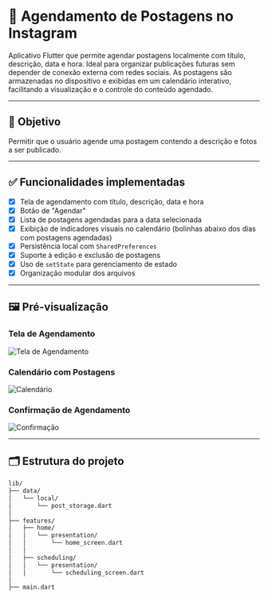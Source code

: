 # 📅 Agendamento de Postagens no Instagram

Aplicativo Flutter que permite agendar postagens localmente com título, descrição, data e hora. Ideal para organizar publicações futuras sem depender de conexão externa com redes sociais. As postagens são armazenadas no dispositivo e exibidas em um calendário interativo, facilitando a visualização e o controle do conteúdo agendado.

---

## 🎯 Objetivo

Permitir que o usuário agende uma postagem contendo a descrição e fotos a ser publicado.

---

## ✅ Funcionalidades implementadas

- [x] Tela de agendamento com título, descrição, data e hora
- [x] Botão de "Agendar"
- [x] Lista de postagens agendadas para a data selecionada
- [x] Exibição de indicadores visuais no calendário (bolinhas abaixo dos dias com postagens agendadas)
- [x] Persistência local com `SharedPreferences`
- [x] Suporte à edição e exclusão de postagens
- [x] Uso de `setState` para gerenciamento de estado
- [x] Organização modular dos arquivos

---

## 🖼️ Pré-visualização

### Tela de Agendamento

![Tela de Agendamento](screenshots/agendamento.png)

### Calendário com Postagens

![Calendário](screenshots/calendario.png)

### Confirmação de Agendamento

![Confirmação](screenshots/confirmacao.png)

---

## 🗂 Estrutura do projeto

```bash
lib/
├── data/
│   └── local/
│       └── post_storage.dart
│
├── features/
│   ├── home/
│   │   └── presentation/
│   │       └── home_screen.dart
│   │
│   ├── scheduling/
│   │   └── presentation/
│   │       └── scheduling_screen.dart
│
├── main.dart

```
